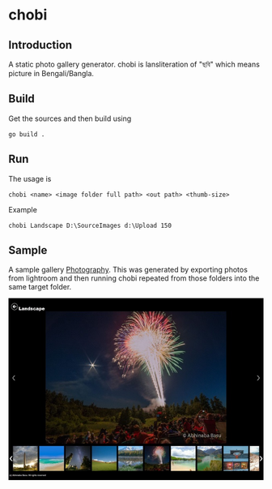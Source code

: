 # chobi 
## Introduction
A static photo gallery generator. chobi is lansliteration of "ছবি" which means picture in Bengali/Bangla.

## Build
Get the sources and then build using
```
go build .
```

## Run
The usage is
```
chobi <name> <image folder full path> <out path> <thumb-size>
```

Example
```
chobi Landscape D:\SourceImages d:\Upload 150
```

## Sample
A sample gallery
[Photography](http://bonggeek.com/Photography/). This was generated by exporting photos from lightroom and then running chobi repeated from those folders into the same target folder.

![Sample Gallery](https://github.com/abhinababasu/chobi/raw/master/sample.JPG "Logo Title Text 1")


